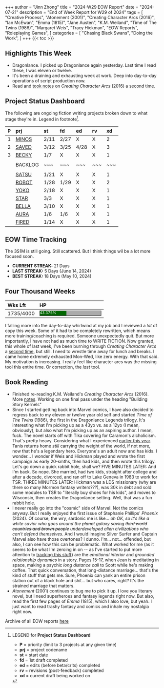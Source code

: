 +++
author = "Jinn Zhong"
title = "2024-W29 EOW Report"
date = "2024-07-21"
description = "End of Week Report for W29 of 2024"
tags = [
  "Creative Process",
  "Atonement (2001)",
  "Creating Character Arcs (2016)",
  "Ian McEwan",
  "Emma (1815)",
  "Jane Austen",
  "K.M. Weiland",
  "Time of The Twins (1986)",
  "Margaret Weis",
  "Tracy Hickman",
  "EOW Reports",
  "Roleplaying Games",
]
categories = [
    "Chasing Black Swans",
    "Doing the Work",
]
+++
{{< toc >}}

## Highlights This Week

* Dragonlance. I picked up Dragonlance again yesterday. Last time I read these, I was eleven or twelve.
* It's been a draining and exhausting week at work. Deep into day-to-day operations of script production now.
* Read and [took notes](https://journal.jinnzhong.com/the-five-arcs/) on _Creating Character Arcs_ (2016) a second time.
  
## Project Status Dashboard

The following are ongoing fiction writing projects broken down to what stage they're in. Legend in footnote[^1].

| P | prj | st | fd | ed | rv | xd | 
| :---: | :--- | :--- | :--- | :--- | :--- | :--- |
| 1 | [MINOS](https://journal.jinnzhong.com/tags/prj-minos/) | 2/11 | 2/27 | X | X | 2 |
| 2 | [SAVED](https://journal.jinnzhong.com/tags/prj-saved/) | 3/12 | 3/25 | 4/28 | X | 3 |
| 3 | [BECKY](https://journal.jinnzhong.com/tags/prj-becky/) | 1/7 | X | X | X | 1 | 
|  |  |  |  |  |  |  | 
|  | BACKLOG | ~~~ | ~~~ | ~~~ | ~~~ | ~~~ | 
|  |  |  |  |  |  |  | 
|  | [SATSU](https://journal.jinnzhong.com/tags/prj-satsu/) | 1/21 | X | X | X | 1 | 
|  | [ROBOT](https://journal.jinnzhong.com/tags/prj-robot/) | 1/28 | 1/29 | X | X | 2 |
|  | [YOKO](https://journal.jinnzhong.com/tags/prj-yoko/) | 2/18 | X | X | X | 1 |
|  | [STAR](https://journal.jinnzhong.com/tags/prj-star/) | 3/3 | X | X | X | 1 |
|  | [BELLA](https://journal.jinnzhong.com/tags/prj-bella/) | 3/10 | X | X | X | 1 |
|  | [AURA](https://journal.jinnzhong.com/tags/prj-aura/) | 1/6 | 1/6 | X | X | 1 | 
|  | [FIRED](https://journal.jinnzhong.com/tags/prj-fired/) | 1/14 | X | X | X | 1 | 

## EOW Time Tracking

The 3S1M is still going. Still scattered. But I think things wil be a lot more focused soon.

* **CURRENT STREAK:** 21 Days
* **LAST STREAK:** 5 Days (June 14, 2024)
* **BEST STREAK:** 18 Days (May 10, 2024)

## Four Thousand Weeks

| Wks Lft | HP |
| :--- | :--- |
| 1735/4000 | <div style="width:200px;height:15px;background:#AAAAAA;border:1.3px solid #000000;"><div style="width:43.375%;height:15px;background:#006600;font-size:12px; color:white; line-height:12px;">43.375%</div></div> |

I falling more into the day-to-day whirlwind at my job and I reviewed a _lot_ of copy this week. Some of it had to be completely rewritten, which means more training/coaching is required. Someone unexpectedly quit. But more importantly, I have not had as much time to WRITE FICTION. Now granted, this whole of last week, I've been burning through _Creating Character Arcs_ a [second time](https://journal.jinnzhong.com/the-five-arcs/), but still. I need to wrestle time away for lunch and breaks. I came home extremely exhausted Mon-Wed, like zero energy. With that said. My motivation is increasing. I really feel like character arcs was the missing tool this entire time. Or correction, the _last_ tool.

## Book Reading

* Finished re-reading K.M. Weiland's _Creating Character Arcs_ (2016). More [notes](https://journal.jinnzhong.com/the-five-arcs/). Working on one final pass under the heading "Building Story Kernels"
* Since I started getting back into Marvel comics, I have also decided to regress back to my eleven or twelve year old self and started _Time of The Twins_ (1986), the first in the Dragonlance Legends trilogy. It's interesting what I'm picking up as a 43yo vs. as a 12yo (I mean, obviously), but also what I'm picking up as an aspiring author. I mean, fuck. The novel starts off with Tika covering for Caramon's alcholicism. That's pretty heavy. Considering what I experienced [earlier this year](https://journal.jinnzhong.com/2024-w08-eow-report/). Tanis returns home _still_ carrying the weight of the world, if not more, now that he's a legendary hero. Everyone's an adult now and has kids. I wonder... I wonder if Weis and Hickman played and wrote the first campaign as early 20-smths, then had kids, and then wrote this trilogy. Let's go down a quick rabbit hole, shall we? FIVE MINUTES LATER: And I'm back. So nope. She married, had two kids, straight after college and after a decade, divorced, and ran off to Lake Geneva in 1983 to work for TSR. THREE MINUTES LATER: Hickman was a LDS missionary (why are there so many Mormon fantasy writers???), was 30k in debt and sold some modules to TSR to "literally buy shoes for his kids", and moves to Wisconsin, then creates the Dragonlance setting. Well, that was a fun rabbit hole.
* I never really go into the "cosmic" side of Marvel. Not the comics anyway. But I really enjoyed the first issue of Stephanie Phillips' _Phoenix_ (2024). Of course, the wry, sardonic me is like... _oh OK, so it's like a white savior who goes around the ~~planet~~ galaxy saving ~~third world countries and brown people~~ underdeveloped alien civilizations who can't defend themselves_. And I would imagine Silver Surfer and Captain Marvel also have those overtones? I dunno. I'm... not... offended, but also, I can see how this can be problematic. What worked for me (as it seems to be what I'm zeroing in on -- as I've started to put more attention to [tracking this stuff](https://journal.jinnzhong.com/categories/live-commentary/)) are the _emotional interior_ and _grounded relationship dynamics_ in a story. Pages 15-17, when Jean is meditating in space, making a psychic _long distance call_ to Scott while he's making coffee. That quick conversation, that long-distance marriage... that's the kind of stuff that gets me. Sure, Phoenix can yank an entire prison station out of a black hole and shit... but who cares, right? It's the strained marriage that matters.
* _Atonement_ (2001) continues to bug me to pick it up. I love you literary novel, but I need superheroes and fantasy legends right now. But also, read the first few pages of _Emma_ (1815), which I also love, but yeah. I just want to read trashy fantasy and comics and inhale my nostalgia right now.
  

Archive of all EOW reports [here](https://journal.jinnzhong.com/tags/eow-reports/)

[^1]: LEGEND for **Project Status Dashboard**

    * **P** = priority (limit to 3 projects at any given time)
    * **prj** = project codename
    * **st** = start date
    * **fd** = 1st draft completed
    * **ed** = edits (before beta/crits) completed
    * **rv** = revisions (post-feedback) completed
    * **xd** = current draft being worked on
